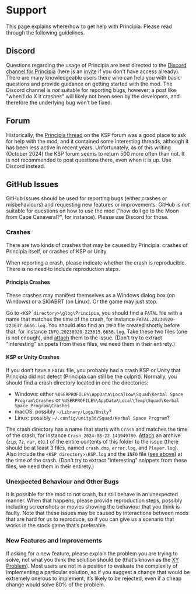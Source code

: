 # Support

This page explains where/how to get help with Principia. Please read through the
following guidelines.

## Discord

Questions regarding the usage of Principia are best directed to the [Discord
channel for
Principia](https://discord.com/channels/319857228905447436/480397772248580098)
(here is an [invite](https://discord.gg/Hz8sJx7K8e) if you don't have access already).
There are many knowledgeable users there who can help you with basic questions
and provide guidance on getting started with the mod.  The Discord channel is
*not* suitable for reporting bugs, however; a post like "when I do X it crashes"
will likely not been seen by the developers, and therefore the underlying bug
won’t be fixed.

## Forum

Historically, the [Principia thread](https://forum.kerbalspaceprogram.com/topic/162200-wip181-191-1101-1110%E2%80%932-1122%E2%80%935-principia%E2%80%94version-%E2%80%8E%E2%80%8E%D0%BA%D0%BE%D0%BB%D0%BC%D0%BE%D0%B3%D0%BE%D1%80%D0%BE%D0%B2-released-2024-10-02%E2%80%94n-body-and-extended-body-gravitation)
on the KSP forum was a good place to ask for help with the mod, and it contained
some interesting threads, although it has been less active in recent years.
Unfortunately, as of this writing (October 2024) the KSP forum seems to return
500 more often than not.  It is not recommended to post questions there, even
when it is up.  Use Discord instead.

## GitHub Issues

GitHub Issues should be used for reporting bugs (either crashes or
misbehaviours) and requesting new features or improvements.  GitHub is *not*
suitable for questions on how to use the mod ("how do I go to the Moon from Cape
Canaveral?", for instance).  Please use Discord for those.

### Crashes

There are two kinds of crashes that may be caused by Principia: crashes of 
Principia itself, or crashes of KSP or Unity.

When reporting a crash, please indicate whether the crash is reproducible.
There is no need to include reproduction steps.

#### Principia Crashes

These crashes may manifest themselves as a Windows dialog box (on Windows) or a 
SIGABRT (on Linux).  Or the game may just stop.

Go to `<KSP directory>\glog\Principia`, you should find a `FATAL` file with a
name that matches the time of the crash, for instance
`FATAL.20230920-223637.6656.log`. You should also find an `INFO` file created
shortly before that, for instance `INFO.20230920-223615.6656.log`.  Take these
two files (one is not enough), and
[attach](https://docs.github.com/en/get-started/writing-on-github/working-with-advanced-formatting/attaching-files)
them to the issue.  (Don't try to extract "interesting" snippets from these
files, we need them in their entirety.)

#### KSP or Unity Crashes

If you don’t have a `FATAL` file, you probably had a crash KSP or Unity that
Principia did not detect (Principia can still be the culprit).  Normally, you
should find a crash directory located in one the directories:
* Windows: either
  `%USERPROFILE%\AppData\LocalLow\Squad\Kerbal Space Program\Crashes` or
 `%USERPROFILE%\AppData\Local\Temp\Squad\Kerbal Space Program\Crashes`
 * macOS: possibly `~/Library/Logs/Unity`?
 * Linux: possibly `~/.config/unity3d/Squad/Kerbal Space Program`?

The crash directory has a name that starts with `Crash` and matches the time of
the crash, for instance `Crash_2024-08-22_143949780`.
[Attach](https://docs.github.com/en/get-started/writing-on-github/working-with-advanced-formatting/attaching-files)
an archive (`zip`, `7z`, `rar`, etc.) of the entire contents of this folder to
the issue (there should be at least 3 files, named `crash.dmp`,
`error.log`, and `Player.log`).  Also include the `<KSP directory>\KSP.log` and
the `INFO` file ([see above](#principia-crashes)) at the time of the crash.
(Don't try to extract "interesting" snippets from these files, we need them in
their entirety.)

### Unexpected Behaviour and Other Bugs

It is possible for the mod to not crash, but still behave in an unexpected
manner.  When that happens, please provide reproduction steps, possibly
including screenshots or movies showing the behaviour that you think is faulty.
Note that these issues may be caused by interactions between mods that are hard
for us to reproduce, so if you can give us a scenario that works in the stock
game that’s preferable.

### New Features and Improvements

If asking for a new feature, please explain the problem you are trying to solve,
not what you think the solution should be (that’s known as the 
[XY Problem](https://en.wikipedia.org/wiki/XY_problem)).  Most users are not in
a position to evaluate the complexity of implementing a particular solution, so
if you suggest a change that would be extremely onerous to implement, it’s
likely to be rejected, even if a cheap change would solve 80% of the problem.
